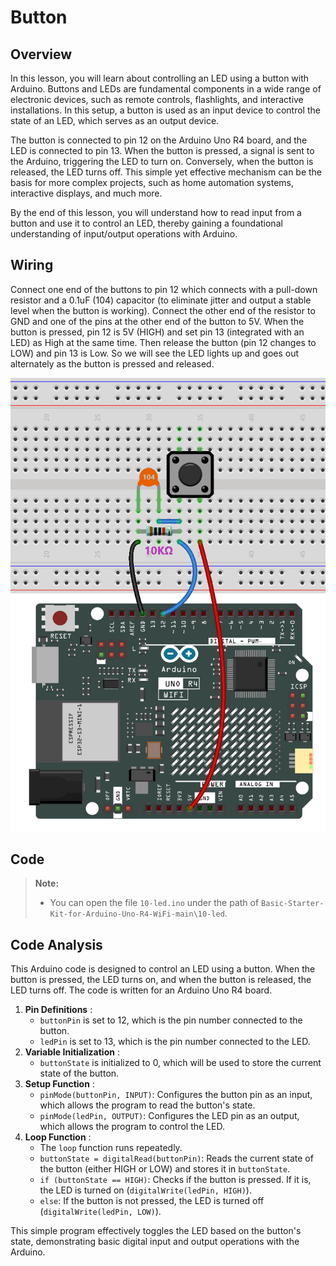 # Button

## Overview

In this lesson, you will learn about controlling an LED using a button with Arduino. Buttons and LEDs are fundamental components in a wide range of electronic devices, such as remote controls, flashlights, and interactive installations. In this setup, a button is used as an input device to control the state of an LED, which serves as an output device.

The button is connected to pin 12 on the Arduino Uno R4 board, and the LED is connected to pin 13. When the button is pressed, a signal is sent to the Arduino, triggering the LED to turn on. Conversely, when the button is released, the LED turns off. This simple yet effective mechanism can be the basis for more complex projects, such as home automation systems, interactive displays, and much more.

By the end of this lesson, you will understand how to read input from a button and use it to control an LED, thereby gaining a foundational understanding of input/output operations with Arduino.

## Wiring

Connect one end of the buttons to pin 12 which connects with a pull-down resistor and a 0.1uF (104) capacitor (to eliminate jitter and output a stable level when the button is working). Connect the other end of the resistor to GND and one of the pins at the other end of the button to 5V. When the button is pressed, pin 12 is 5V (HIGH) and set pin 13 (integrated with an LED) as High at the same time. Then release the button (pin 12 changes to LOW) and pin 13 is Low. So we will see the LED lights up and goes out alternately as the button is pressed and released.

![](./img/18-button.png)

## Code

> **Note:**
>
> * You can open the file `10-led.ino` under the path of `Basic-Starter-Kit-for-Arduino-Uno-R4-WiFi-main\10-led`.

## Code Analysis

This Arduino code is designed to control an LED using a button. When the button is pressed, the LED turns on, and when the button is released, the LED turns off. The code is written for an Arduino Uno R4 board.

1. **Pin Definitions** :
   * `buttonPin` is set to 12, which is the pin number connected to the button.
   * `ledPin` is set to 13, which is the pin number connected to the LED.
2. **Variable Initialization** :
   * `buttonState` is initialized to 0, which will be used to store the current state of the button.
3. **Setup Function** :
   * `pinMode(buttonPin, INPUT)`: Configures the button pin as an input, which allows the program to read the button's state.
   * `pinMode(ledPin, OUTPUT)`: Configures the LED pin as an output, which allows the program to control the LED.
4. **Loop Function** :
   * The `loop` function runs repeatedly.
   * `buttonState = digitalRead(buttonPin)`: Reads the current state of the button (either HIGH or LOW) and stores it in `buttonState`.
   * `if (buttonState == HIGH)`: Checks if the button is pressed. If it is, the LED is turned on (`digitalWrite(ledPin, HIGH)`).
   * `else`: If the button is not pressed, the LED is turned off (`digitalWrite(ledPin, LOW)`).

This simple program effectively toggles the LED based on the button's state, demonstrating basic digital input and output operations with the Arduino.
